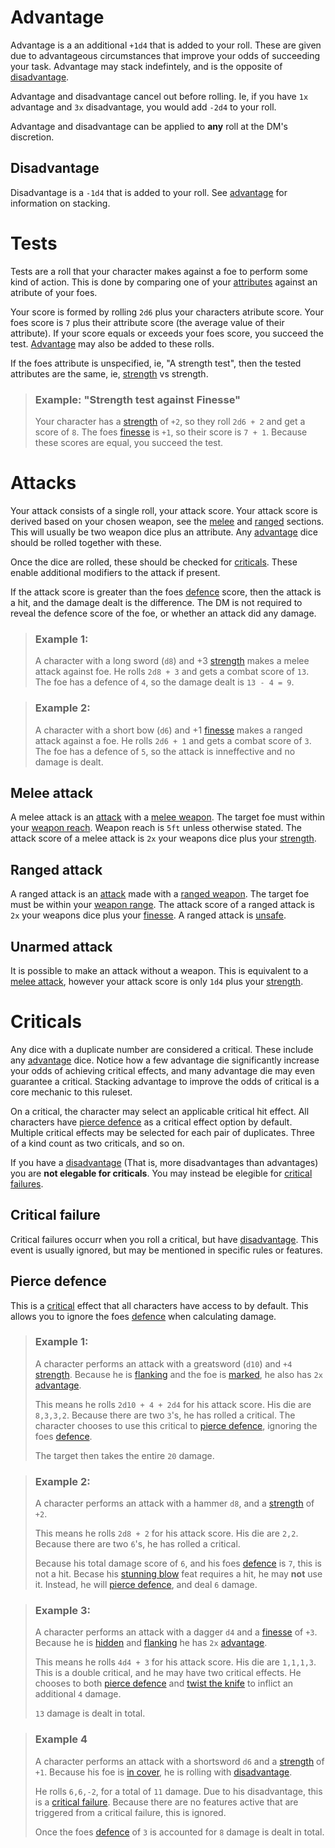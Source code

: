 # Advantage

Advantage is a an additional `+1d4` that is added to your roll. These are given due to advantageous circumstances that improve your odds of succeeding your task. Advantage may stack indefintely, and is the opposite of [disadvantage](#disadvantage).

Advantage and disadvantage cancel out before rolling. Ie, if you have `1x` advantage and `3x` disadvantage, you would add `-2d4` to your roll.

Advantage and disadvantage can be applied to **any** roll at the DM's discretion.

## Disadvantage

Disadvantage is a `-1d4` that is added to your roll. See [advantage](#advantage) for information on stacking.

# Tests

Tests are a roll that your character makes against a foe to perform some kind of action. This is done by comparing one of your [attributes](stats.md#attributes) against an atribute of your foes.

Your score is formed by rolling `2d6` plus your characters atribute score. Your foes score is `7` plus their attribute score (the average value of their attribute). If your score equals or exceeds your foes score, you succeed the test. [Advantage](#advantage) may also be added to these rolls.

If the foes attribute is unspecified, ie, "A strength test", then the tested attributes are the same, ie, [strength](stats.md#strength) vs strength.

> ### Example: "Strength test against Finesse"
> Your character has a [strength](stats.md#strength) of `+2`, so they roll `2d6 + 2` and get a score of `8`. The foes [finesse](stats.md#finesse) is `+1`, so their score is `7 + 1`. Because these scores are equal, you succeed the test.

# Attacks

Your attack consists of a single roll, your attack score. Your attack score is derived based on your chosen weapon, see the [melee](#melee-attack) and [ranged](#ranged-attack) sections. This will usually be two weapon dice plus an attribute. Any [advantage](#advantage) dice should be rolled together with these.

Once the dice are rolled, these should be checked for [criticals](#criticals). These enable additional modifiers to the attack if present.

If the attack score is greater than the foes [defence](stats.md#defence) score, then the attack is a hit, and the damage dealt is the difference. The DM is not required to reveal the defence score of the foe, or whether an attack did any damage.

> ### Example 1:
> A character with a long sword (`d8`) and +3 [strength](stats.md#strength) makes a melee attack against foe. He rolls `2d8 + 3` and gets a combat score of `13`. The foe has a defence of `4`, so the damage dealt is `13 - 4 = 9`.

> ### Example 2:
> A character with a short bow (`d6`) and +1 [finesse](stats.md#finesse) makes a ranged attack against a foe. He rolls `2d6 + 1` and gets a combat score of `3`. The foe has a defence of `5`, so the attack is inneffective and no damage is dealt.

## Melee attack

A melee attack is an [attack](#attacks) with a [melee weapon](weapons.md#melee-weapons). The target foe must within your [weapon reach](weapons.md#weapon-reach). Weapon reach is `5ft` unless otherwise stated. The attack score of a melee attack is `2x` your weapons dice plus your [strength](stats.md#strength).

## Ranged attack

A ranged attack is an [attack](#attacks) made with a [ranged weapon](weapons.md#ranged-weapons). The target foe must be within your [weapon range](weapons.md#weapon-range). The attack score of a ranged attack is `2x` your weapons dice plus your [finesse](stats.md#finesse). A ranged attack is [unsafe](actions.md#unsafe-action).

## Unarmed attack

It is possible to make an attack without a weapon. This is equivalent to a [melee attack](#melee-attack), however your attack score is only `1d4` plus your [strength](stats.md#strength).


# Criticals

Any dice with a duplicate number are considered a critical. These include any [advantage](#advantage) dice. Notice how a few advantage die significantly increase your odds of achieving critical effects, and many advantage die may even guarantee a critical. Stacking advantage to improve the odds of critical is a core mechanic to this ruleset.

On a critical, the character may select an applicable critical hit effect. All characters have [pierce defence](#pierce-defence) as a critical effect option by default. Multiple critical effects may be selected for each pair of duplicates. Three of a kind count as two criticals, and so on.

If you have a [disadvantage](#disadvantage) (That is, more disadvantages than advantages) you are **not elegable for criticals**. You may instead be elegible for [critical failures](#critical-failure).

## Critical failure

Critical failures occurr when you roll a critical, but have [disadvantage](#disadvantage). This event is usually ignored, but may be mentioned in specific rules or features.

## Pierce defence

This is a [critical](#criticals) effect that all characters have access to by default. This allows you to ignore the foes [defence](stats.md#defence) when calculating damage.

> ### Example 1:
>
> A character performs an attack with a greatsword (`d10`) and `+4` [strength](stats.md#strength). Because he is [flanking](statuses.md#flanking) and the foe is [marked](statuses.md#marked), he also has `2x` [advantage](#advantage).
>
> This means he rolls `2d10 + 4 + 2d4` for his attack score. His die are `8,3,3,2`. Because there are two `3`'s, he has rolled a critical. The character chooses to use this critical to [pierce defence](#pierce-defence), ignoring the foes [defence](stats.md#defence).
>
> The target then takes the entire `20` damage.

> ### Example 2:
>
> A character performs an attack with a hammer `d8`, and a [strength](stats.md#strength) of `+2`.
>
> This means he rolls `2d8 + 2` for his attack score. His die are `2,2`. Because there are two `6`'s, he has rolled a critical.
>
> Because his total damage score of `6`, and his foes [defence](stats.md#defence) is `7`, this is not a hit. Becase his [stunning blow](feats.md#stunning-blow) feat requires a hit, he may **not** use it. Instead, he will [pierce defence](#pierce-defence), and deal `6` damage.

> ### Example 3:
>
> A character performs an attack with a dagger `d4` and a [finesse](stats.md#finesse) of `+3`. Because he is [hidden](statuses.md#hidden) and [flanking](statuses.md#flanking) he has `2x` [advantage](#advantage).
>
> This means he rolls `4d4 + 3` for his attack score. His die are `1,1,1,3`. This is a double critical, and he may have two critical effects. He chooses to both [pierce defence](#pierce-defence) and [twist the knife](feats.md#twist-the-knife) to inflict an additional `4` damage.
>
> `13` damage is dealt in total.

> ### Example 4
>
> A character performs an attack with a shortsword `d6` and a [strength](stats.md#strength) of `+1`. Because his foe is [in cover](statuses.md#in-cover), he is rolling with [disadvantage](#disadvantage).
>
> He rolls `6,6,-2`, for a total of `11` damage. Due to his disadvantage, this is a [critical failure](#critical-failure). Because there are no features active that are triggered from a critical failure, this is ignored.
>
> Once the foes [defence](stats.md#defence) of `3` is accounted for `8` damage is dealt in total.

